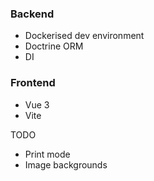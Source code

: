 
### Backend
* Dockerised dev environment
* Doctrine ORM
* DI

### Frontend
* Vue 3 
* Vite

TODO
* Print mode
* Image backgrounds